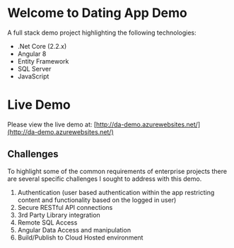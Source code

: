 # Welcome to Dating App Demo

A full stack demo project highlighting the following technologies:

 - .Net Core (2.2.x)
 - Angular 8
 - Entity Framework
 - SQL Server
 - JavaScript
 
 

# Live Demo

Please view the live demo at:
[http://da-demo.azurewebsites.net/](http://da-demo.azurewebsites.net/)


## Challenges

To highlight some of the common requirements of enterprise projects there are several specific challenges I sought to address with this demo.

 1. Authentication (user based authentication within the app restricting content and functionality based on the logged in user)
 2. Secure RESTful API connections
 3. 3rd Party Library integration
 4. Remote SQL Access
 5. Angular Data Access and manipulation
 6. Build/Publish to Cloud Hosted environment
